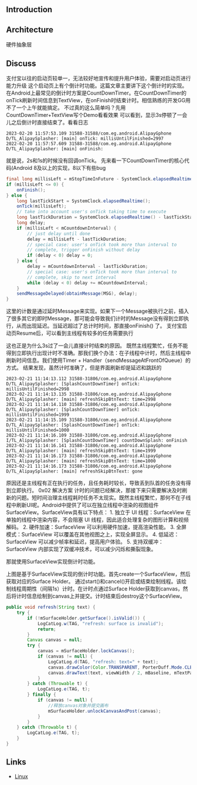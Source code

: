 ## Introduction



## Architecture


硬件抽象层

## Discuss
支付宝以往的启动页较单一，无法较好地宣传和提升用户体验，需要对启动页进行能力升级
这个启动页上有个倒计时功能。这篇文章主要讲下这个倒计时的实现。
在Android上最常见的倒计时方案是CountDownTimer。在CountDownTimer的onTick刷新时间信息到TextView，在onFinish时结束计时。相信熟练的开发GG用不了一个上午就能搞定。
不过真的这么简单吗？先用CountDownTimer+TextView写个Demo看看效果
可以看到，显示3s停顿了一会儿之后倒计时直接结束了。看看日志
```
2023-02-20 11:57:53.109 31588-31588/com.eg.android.AlipayGphone D/TL_AlipaySplasher: [main] onTick: millisUntilFinished=2997
2022-02-20 11:57:57.609 31588-31588/com.eg.android.AlipayGphone D/TL_AlipaySplasher: [main] onFinish: 
```
就是说，2s和1s的时候没有回调onTick。
先来看一下CountDownTimer的核心代码(Android 8及以上的实现，8以下有些bug
```java
final long millisLeft = mStopTimeInFuture - SystemClock.elapsedRealtime();
if (millisLeft <= 0) {
    onFinish();
} else {
    long lastTickStart = SystemClock.elapsedRealtime();
    onTick(millisLeft);
    // take into account user's onTick taking time to execute
    long lastTickDuration = SystemClock.elapsedRealtime() - lastTickStart;
    long delay;
    if (millisLeft < mCountdownInterval) {
        // just delay until done
        delay = millisLeft - lastTickDuration;
        // special case: user's onTick took more than interval to
        // complete, trigger onFinish without delay
        if (delay < 0) delay = 0;
    } else {
        delay = mCountdownInterval - lastTickDuration;
        // special case: user's onTick took more than interval to
        // complete, skip to next interval
        while (delay < 0) delay += mCountdownInterval;
    }
    sendMessageDelayed(obtainMessage(MSG), delay);
}
```

这里的计数是通过延时Message来实现。如果下一个Message被执行之前，插入了很多其它的即时Message，那可能会导致我们计时的Message没有得到立即执行，从而出现延迟。当延迟超过了总计时时间，那直接onFinish() 了。
支付宝启动页Resume后，可以看到主线程有较多的任务需要执行

这也正是为什么3s过了一会儿直接计时结束的原因。
既然主线程繁忙，任务不能得到立即执行出现计时不准确。那我们换个办法：在子线程中计时，然后主线程中刷新时间信息。我们使用Timer + Handler（sendMessageAtFrontOfQueue）的方式。 结果发现，虽然计时准确了，但是界面刷新却是延迟和跳跃的

```
2023-02-21 11:14:13.112 31588-31806/com.eg.android.AlipayGphone D/TL_AlipaySplasher: [SplashCountDownTimer] onTick: millisUntilFinished=2998
2023-02-21 11:14:13.135 31588-31806/com.eg.android.AlipayGphone D/TL_AlipaySplasher: [main] refreshSkipBtnText: time=2998
2023-02-21 11:14:14.110 31588-31806/com.eg.android.AlipayGphone D/TL_AlipaySplasher: [SplashCountDownTimer] onTick: millisUntilFinished=1999
2023-02-21 11:14:15.109 31588-31806/com.eg.android.AlipayGphone D/TL_AlipaySplasher: [SplashCountDownTimer] onTick: millisUntilFinished=1000
2023-02-21 11:14:16.109 31588-31806/com.eg.android.AlipayGphone I/TL_AlipaySplasher: [SplashCountDownTimer] countDownSplash: onFinish
2023-02-21 11:14:16.141 31588-31806/com.eg.android.AlipayGphone D/TL_AlipaySplasher: [main] refreshSkipBtnText: time=1999
2023-02-21 11:14:16.173 31588-31806/com.eg.android.AlipayGphone D/TL_AlipaySplasher: [main] refreshSkipBtnText: time=1000
2023-02-21 11:14:16.173 31588-31806/com.eg.android.AlipayGphone D/TL_AlipaySplasher: [main] refreshSkipBtnText: gone
```

原因还是主线程有正在执行的任务，且任务耗时较长，导致丢到队首的任务没有得到立即执行。
0x02 解决方案
计时的问题已经解决，那接下来只需要解决及时刷新的问题。短时间治理主线程耗时任务不太现实。既然主线程繁忙，那何不在子线程中刷新UI呢。Android中提供了可以在独立线程中渲染的视图组件SurfaceView。SurfaceView具有以下特点：
1.
独立于 UI 线程：SurfaceView 在单独的线程中渲染内容，不会阻塞 UI 线程，因此适合处理复杂的图形计算和视频解码。
2.
硬件加速：SurfaceView 可以利用硬件加速，提高渲染性能。
3.
全屏模式：SurfaceView 可以覆盖在其他视图之上，实现全屏显示。
4.
低延迟：SurfaceView 可以减少帧率和延迟，提高用户体验。
5.
支持双缓冲：SurfaceView 内部实现了双缓冲技术，可以减少闪烁和撕裂现象。

那就使用SurfaceView实现倒计时功能。


上图是基于SurfaceView实现的倒计时功能。首先create一个SurfaceView，然后获取对应的Surface Holder。
通过start()和cancel()开启或结束绘制线程。该绘制线程周期性（间隔1s）计时。在计时点通过Surface Holder获取到canvas，然后将计时信息绘制到canvas上并提交。计时结束后destroy这个SurfaceView。


```java
public void refresh(String text) {
    try {
        if (!mSurfaceHolder.getSurface().isValid()) {
            LogCatLog.w(TAG, "refresh: surface is invalid");
            return;
        }
        Canvas canvas = null;
        try {
            canvas = mSurfaceHolder.lockCanvas();
            if (canvas != null) {
                LogCatLog.d(TAG, "refresh: text=" + text);
                canvas.drawColor(Color.TRANSPARENT, PorterDuff.Mode.CLEAR);
                canvas.drawText(text, viewWidth / 2, mBaseline, mTextPain);
            }
        } catch (Throwable t) {
            LogCatLog.e(TAG, t);
        } finally {
            if (canvas != null) {
                //释放canvas对象并提交画布
                mSurfaceHolder.unlockCanvasAndPost(canvas);
            }
        }
    } catch (Throwable t) {
        LogCatLog.e(TAG, t);
    }
}
```
## Links

- [Linux](/docs/CS/OS/Linux/Linux.md)